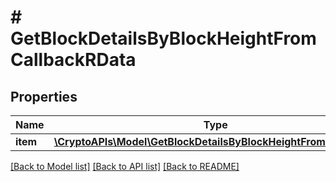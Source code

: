 # # GetBlockDetailsByBlockHeightFromCallbackRData

## Properties

Name | Type | Description | Notes
------------ | ------------- | ------------- | -------------
**item** | [**\CryptoAPIs\Model\GetBlockDetailsByBlockHeightFromCallbackRI**](GetBlockDetailsByBlockHeightFromCallbackRI.md) |  |

[[Back to Model list]](../../README.md#models) [[Back to API list]](../../README.md#endpoints) [[Back to README]](../../README.md)
